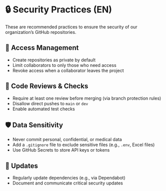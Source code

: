 # 🔒 Security Practices (EN)

These are recommended practices to ensure the security of our organization’s GitHub repositories.

## 🔐 Access Management
- Create repositories as private by default
- Limit collaborators to only those who need access
- Revoke access when a collaborator leaves the project

## 🧪 Code Reviews & Checks
- Require at least one review before merging (via branch protection rules)
- Disallow direct pushes to `main` or `dev`
- Enable automated test checks

## 🛡️ Data Sensitivity
- Never commit personal, confidential, or medical data
- Add a `.gitignore` file to exclude sensitive files (e.g., `.env`, Excel files)
- Use GitHub Secrets to store API keys or tokens

## 🔄 Updates
- Regularly update dependencies (e.g., via Dependabot)
- Document and communicate critical security updates
